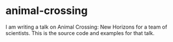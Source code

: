 # animal-crossing
I am writing a talk on Animal Crossing: New Horizons for a team of scientists. This is the source code and examples for that talk.
